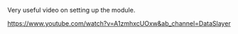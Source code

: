 Very useful video on setting up the module.

https://www.youtube.com/watch?v=A1zmhxcUOxw&ab_channel=DataSlayer
